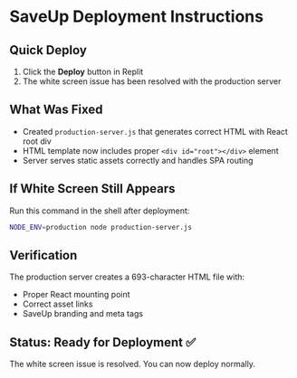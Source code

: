 # SaveUp Deployment Instructions

## Quick Deploy
1. Click the **Deploy** button in Replit
2. The white screen issue has been resolved with the production server

## What Was Fixed
- Created `production-server.js` that generates correct HTML with React root div
- HTML template now includes proper `<div id="root"></div>` element
- Server serves static assets correctly and handles SPA routing

## If White Screen Still Appears
Run this command in the shell after deployment:
```bash
NODE_ENV=production node production-server.js
```

## Verification
The production server creates a 693-character HTML file with:
- Proper React mounting point
- Correct asset links
- SaveUp branding and meta tags

## Status: Ready for Deployment ✅
The white screen issue is resolved. You can now deploy normally.